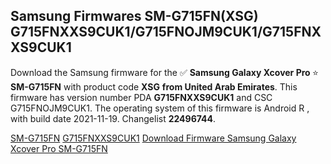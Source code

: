 <h2>Samsung Firmwares SM-G715FN(XSG) G715FNXXS9CUK1/G715FNOJM9CUK1/G715FNXXS9CUK1</h2>
Download the Samsung firmware for the ✅ <strong>Samsung Galaxy Xcover Pro </strong> ⭐ <strong>SM-G715FN</strong> with product code <strong>XSG</strong> <strong> from United Arab Emirates</strong>. This firmware has version number PDA <strong>G715FNXXS9CUK1</strong> and CSC G715FNOJM9CUK1. The operating system of this firmware is Android R , with build date 2021-11-19. Changelist <strong>22496744</strong>.


[SM-G715FN](https://samfirm.shop/samsung/model/SM-G715FN)
[G715FNXXS9CUK1](https://samfirm.shop/samsung/pda/G715FNXXS9CUK1)
[Download Firmware Samsung Galaxy Xcover Pro SM-G715FN](https://samfirm.shop/samsung/firmware/475645)
